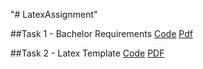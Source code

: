 "# LatexAssignment" 

##Task 1 - Bachelor Requirements
[Code](LatexAssignmentPartOne.tex)
[Pdf](LatexAssignmentPartOne.pdf)

##Task 2 - Latex Template
[Code](LatexAssigmentPartTwo.tex)
[PDF](LatexAssigmentPartTwo.pdf)